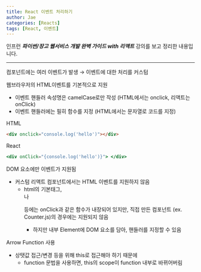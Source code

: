 ```yaml
---
title: React 이벤트 처리하기
author: Jae
categories: [Reacts]
tags: [React, 이벤트]
---
```


인프런 **_파이썬/장고 웹서비스 개발 완벽 가이드 with 리액트_** 강의를 보고 정리한 내용입니다.

---

컴포넌트에는 여러 이벤트가 발생 → 이벤트에 대한 처리를 커스텀

웹브라우저의 HTML이벤트를 기본적으로 지원

- 이벤트 핸들러 속성명은 camelCase로만 작성 (HTML에서는 onclick, 리액트는 onClick)
- 이벤트 핸들러에는 필히 함수를 지정 (HTML에서는 문자열로 코드를 지정)

HTML

```html
<div onclick="console.log('hello')"></div>
```

React

```jsx
<div onClick="{console.log('hello')}"> </div>
```

DOM 요소에만 이벤트가 지원됨

- 커스텀 리액트 컴포넌트에서는 HTML 이벤트를 지원하지 않음
  - html의 기본태그, <div>나 <p> 등에는 onClick과 같은 함수가 내장되어 있지만, 직접 만든 컴포넌트 (ex. Counter.js)의 경우에는 지원되지 않음
    - 하지만 내부 Element에 DOM 요소를 담아, 핸들러를 지정할 수 있음

Arrow Function 사용

- 상탯값 접근/변경 등을 위해 this로 접근해야 하기 때문에
  - function 문법을 사용하면, this의 scope이 function 내부로 바뀌어버림

